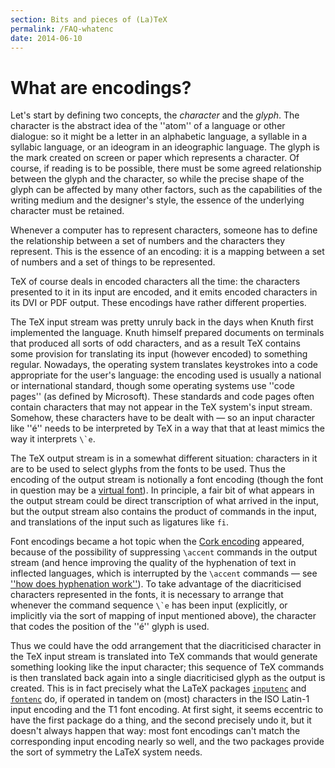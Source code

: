 ```yaml
---
section: Bits and pieces of (La)TeX
permalink: /FAQ-whatenc
date: 2014-06-10
---
```


# What are encodings?

Let's start by defining two concepts, the _character_ and the
_glyph_.
The character is the abstract idea of the ''atom'' of a
language or other dialogue: so it might be a letter in an alphabetic
language, a syllable in a syllabic language, or an ideogram in an
ideographic language.  The glyph is the mark created on screen or
paper which represents a character.  Of
course, if reading is to be possible, there must be some agreed
relationship between the glyph and the character, so while the precise
shape of the glyph can be affected by many other factors, such as the
capabilities of the writing medium and the designer's style, the
essence of the underlying character must be retained.

Whenever a computer has to represent characters, someone has to define
the relationship between a set of numbers and the characters they
represent.  This is the essence of an encoding: it is a mapping
between a set of numbers and a set of things to be represented.

TeX of course deals in encoded characters all the time: the
characters presented to it in its input are encoded, and it emits
encoded characters in its DVI or PDF output.  These
encodings have rather different properties.

The TeX input stream was pretty unruly back in the days when Knuth
first implemented the language.  Knuth himself prepared documents on
terminals that produced all sorts of odd characters, and as a result
TeX contains some provision for translating its input (however
encoded) to something regular.  Nowadays, 
the operating system translates keystrokes into a code appropriate for
the user's language: the encoding used is usually a national or
international standard, though some operating systems use ''code
pages'' (as defined by Microsoft).  These standards and code pages often
contain characters that may not appear in the TeX system's input
stream.  Somehow, these characters have to be dealt with&nbsp;&mdash; so
an input character like ''&eacute;'' needs to be interpreted by TeX in
a way that that at least mimics the way it interprets ``\`e``.  

The TeX output stream is in a somewhat different situation:
characters in it are to be used to select glyphs from the fonts to be
used.  Thus the encoding of the output stream is notionally a font
encoding (though the font in question may be a
[virtual font](FAQ-virtualfonts.md)).  In principle, a
fair bit of what appears in the output stream could be direct
transcription of what arrived in the input, but the output stream
also contains the product of commands in the input, and translations
of the input such as ligatures like 
`fi`.

Font encodings became a hot topic when the
[Cork encoding](FAQ-ECfonts.md)
appeared, because of the possibility of suppressing
`\accent` commands in the output stream (and hence improving the
quality of the hyphenation of text in inflected languages, which is
interrupted by the `\accent` commands&nbsp;&mdash; see
[''how does hyphenation work''](FAQ-hyphen.md)).
To take advantage of the diacriticised characters represented in the
fonts, it is necessary to arrange that whenever the
command sequence ``\`e`` has been input
(explicitly, or implicitly via the sort of mapping of input mentioned
above), the character that codes the position of the ''&eacute;'' glyph is
used.

Thus we could have the odd arrangement that the diacriticised character in
the TeX input stream is translated into TeX commands that would
generate something looking like the input character; this sequence of
TeX commands is then translated back again into a single
diacriticised glyph as the output is created.  This is in fact
precisely what the LaTeX packages [`inputenc`](https://ctan.org/pkg/inputenc) and
[`fontenc`](https://ctan.org/pkg/fontenc) do, if operated in tandem on (most) characters in
the ISO&nbsp;Latin-1 input encoding and the T1 font encoding.
At first sight, it seems eccentric to have the first package do a thing, and
the second precisely undo it, but it doesn't always happen that way:
most font encodings can't match the corresponding input encoding
nearly so well, and the two packages provide the sort of symmetry the
LaTeX system needs.

